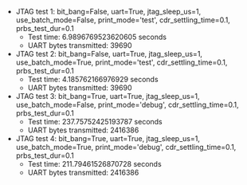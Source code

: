 * JTAG test 1: bit_bang=False, uart=True, jtag_sleep_us=1, use_batch_mode=False, print_mode='test', cdr_settling_time=0.1, prbs_test_dur=0.1
  * Test time: 6.9896769523620605 seconds
  * UART bytes transmitted: 39690 
* JTAG test 2: bit_bang=False, uart=True, jtag_sleep_us=1, use_batch_mode=True, print_mode='test', cdr_settling_time=0.1, prbs_test_dur=0.1
  * Test time: 4.185762166976929 seconds
  * UART bytes transmitted: 39690
* JTAG test 3: bit_bang=True, uart=True, jtag_sleep_us=1, use_batch_mode=False, print_mode='debug', cdr_settling_time=0.1, prbs_test_dur=0.1
  * Test time: 237.75752425193787 seconds
  * UART bytes transmitted: 2416386
* JTAG test 4: bit_bang=True, uart=True, jtag_sleep_us=1, use_batch_mode=True, print_mode='debug', cdr_settling_time=0.1, prbs_test_dur=0.1
  * Test time: 211.79461526870728 seconds
  * UART bytes transmitted: 2416386
